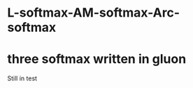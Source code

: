 # L-softmax-AM-softmax-Arc-softmax
three softmax written in gluon
===================================
Still in test 
